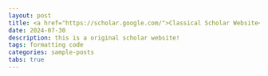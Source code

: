 ```yaml
---
layout: post
title: <a href="https://scholar.google.com/">Classical Scholar Website</a>
date: 2024-07-30
description: this is a original scholar website!
tags: formatting code
categories: sample-posts
tabs: true
---
```


